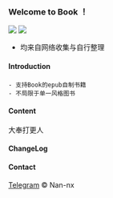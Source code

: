 ### Welcome to Book ！

 <p align="left">
 	<img src='https://img.shields.io/github/workflow/status/Obsoletes/Maybe/.NET Core'>
 	<img src='https://img.shields.io/nuget/v/Observer.Maybe.svg'>
 </p>
 
 
 * 均来自网络收集与自行整理


 #### Introduction
  ```
  - 支持Book的epub自制书籍
  - 不局限于单一风格图书
  ```
  
 #### Content
 	
  
  大奉打更人
 	

 #### ChangeLog

 	
 	
 	

 #### Contact

 [Telegram](https://t.me/Nan_nx) © Nan-nx
 
 
 
